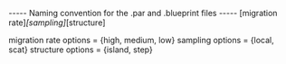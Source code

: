 ----- Naming convention for the .par and .blueprint files -----
[migration rate]_[sampling]_[structure]

migration rate options = {high, medium, low}
sampling options = {local, scat}
structure options = {island, step}
